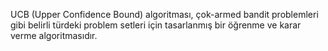 UCB (Upper Confidence Bound) algoritması, çok-armed bandit problemleri gibi belirli türdeki problem setleri için tasarlanmış bir öğrenme ve karar verme algoritmasıdır.